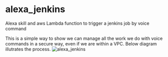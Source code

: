# alexa_jenkins
Alexa skill and aws Lambda function to trigger a jenkins job by voice command

This is a simple way to show we can manage all the work we do with voice commands in a secure way, even if we are within a VPC. Below diagram illutrates the process.
![alexa_jenkins](https://user-images.githubusercontent.com/44070449/111040636-cba54c00-842b-11eb-804b-066b6e3e19a3.png)
